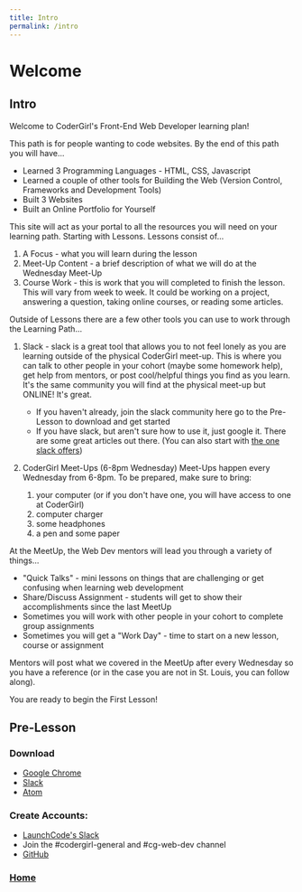 ```yaml
---
title: Intro
permalink: /intro
---
```


# Welcome

## Intro

Welcome to CoderGirl's Front-End Web Developer learning plan!

This path is for people wanting to code websites. By the end of this path you will have...

* Learned 3 Programming Languages - HTML, CSS, Javascript
* Learned a couple of other tools for Building the Web (Version Control, Frameworks and Development Tools)
* Built 3 Websites
* Built an Online Portfolio for Yourself

This site will act as your portal to all the resources you will need on your learning path. Starting with Lessons. Lessons consist of...

1. A Focus - what you will learn during the lesson
2. Meet-Up Content - a brief description of what we will do at the Wednesday Meet-Up
3. Course Work - this is work that you will completed to finish the lesson. This will vary from week to week. It could be working on a project, answering a question, taking online courses, or reading some articles.

Outside of Lessons there are a few other tools you can use to work through the Learning Path…

1. Slack - slack is a great tool that allows you to not feel lonely as you are learning outside of the physical CoderGirl meet-up. This is where you can talk to other people in your cohort (maybe some homework help), get help from mentors, or post cool/helpful things you find as you learn. It's the same community you will find at the physical meet-up but ONLINE! It's great.
	* If you haven't already, join the slack community here go to the Pre-Lesson to download and get started
	* If you have slack, but aren't sure how to use it, just google it. There are some great articles out there. (You can also start with [the one slack offers](https://slack.com/is))

2. CoderGirl Meet-Ups (6-8pm Wednesday)
Meet-Ups happen every Wednesday from 6-8pm. To be prepared, make sure to bring:
    1. your computer (or if you don't have one, you will have access to one at CoderGirl)
    2. computer charger
    3. some headphones
    4. a pen and some paper

At the MeetUp, the Web Dev mentors will lead you through a variety of things…

* "Quick Talks" - mini lessons on things that are challenging or get confusing when learning web development
* Share/Discuss Assignment - students will get to show their accomplishments since the last MeetUp
* Sometimes you will work with other people in your cohort to complete group assignments
* Sometimes you will get a "Work Day" - time to start on a new lesson, course or assignment

Mentors will post what we covered in the MeetUp after every Wednesday so you have a reference (or in the case you are not in St. Louis, you can follow along).

You are ready to begin the First Lesson!

## Pre-Lesson

### Download

* [Google Chrome](https://www.google.com/chrome/browser/desktop/)
* [Slack](https://slack.com/downloads)
* [Atom](https://atom.io/)

### Create Accounts:

* [LaunchCode's Slack](https://launchcode-community.herokuapp.com/)
* Join the #codergirl-general and #cg-web-dev channel
* [GitHub](https://github.com/)

### [Home]( /web_group_cohort )
